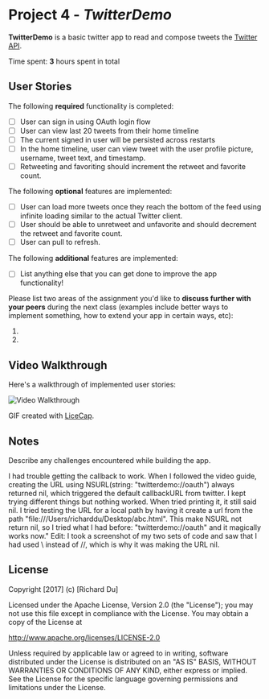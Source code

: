# Project 4 - *TwitterDemo*

**TwitterDemo** is a basic twitter app to read and compose tweets the [Twitter API](https://apps.twitter.com/).

Time spent: **3** hours spent in total

## User Stories

The following **required** functionality is completed:

- [ ] User can sign in using OAuth login flow
- [ ] User can view last 20 tweets from their home timeline
- [ ] The current signed in user will be persisted across restarts
- [ ] In the home timeline, user can view tweet with the user profile picture, username, tweet text, and timestamp.
- [ ] Retweeting and favoriting should increment the retweet and favorite count.

The following **optional** features are implemented:

- [ ] User can load more tweets once they reach the bottom of the feed using infinite loading similar to the actual Twitter client.
- [ ] User should be able to unretweet and unfavorite and should decrement the retweet and favorite count.
- [ ] User can pull to refresh.

The following **additional** features are implemented:

- [ ] List anything else that you can get done to improve the app functionality!

Please list two areas of the assignment you'd like to **discuss further with your peers** during the next class (examples include better ways to implement something, how to extend your app in certain ways, etc):

1. 
2. 

## Video Walkthrough 

Here's a walkthrough of implemented user stories:

<img src='http://i.imgur.com/link/to/your/gif/file.gif' title='Video Walkthrough' width='' alt='Video Walkthrough' />

GIF created with [LiceCap](http://www.cockos.com/licecap/).

## Notes

Describe any challenges encountered while building the app.

I had trouble getting the callback to work. When I followed the video guide, creating the URL using NSURL(string: "twitterdemo://oauth") always returned nil, which triggered the default callbackURL from twitter. I kept trying different things but nothing worked. When tried printing it, it still said nil. I tried testing the URL for a local path by having it create a url from the path "file:///Users/richarddu/Desktop/abc.html". This make NSURL not return nil, so I tried what I had before: "twitterdemo://oauth" and it magically works now." Edit: I took a screenshot of my two sets of code and saw that I had used \\ instead of //, which is why it was making the URL nil.

## License

Copyright [2017] (c) [Richard Du]

Licensed under the Apache License, Version 2.0 (the "License");
you may not use this file except in compliance with the License.
You may obtain a copy of the License at

http://www.apache.org/licenses/LICENSE-2.0

Unless required by applicable law or agreed to in writing, software
distributed under the License is distributed on an "AS IS" BASIS,
WITHOUT WARRANTIES OR CONDITIONS OF ANY KIND, either express or implied.
See the License for the specific language governing permissions and
limitations under the License.
